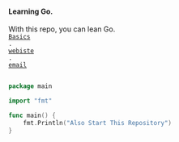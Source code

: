 #### Learning Go.
With this repo, you can lean Go. <br>
<code><a href="https://github.com/pacifiquem/Go/blob/main/src/basics">Basics</a> . <a href="https://github.com/pacifiquem/Go/blob/main/src/intermediate">webiste</a> . <a href="https://github.com/pacifiquem/Go/blob/main/src/advanced">email</a></code><br>

```Go

package main

import "fmt"

func main() {
    fmt.Println("Also Start This Repository")
}

```